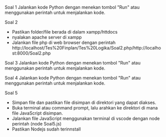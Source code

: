 Soal 1
Jalankan kode Python dengan menekan tombol "Run" atau menggunakan perintah untuk menjalankan kode.

Soal 2
- Pastikan folder/file berada di dalam xampp/httdocs
- nyalakan apache server di xampp
- Jalankan file php di web browser dengan perintah http://localhost/Tes%20Finplan/Tes%20Logika/Soal2.php/http://localhost:8000/Soal2.php

Soal 3
Jalankan kode Python dengan menekan tombol "Run" atau menggunakan perintah untuk menjalankan kode.

Soal 4
Jalankan kode Python dengan menekan tombol "Run" atau menggunakan perintah untuk menjalankan kode.

Soal 5
- Simpan file dan pastikan file disimpan di direktori yang dapat diakses.
- Buka terminal atau command prompt, lalu arahkan ke direktori di mana file JavaScript disimpan.
- Jalankan file JavaScript menggunakan terminal di vscode dengan node perintah (node Soal5.js)
- Pastikan Nodejs sudah terinnstall
